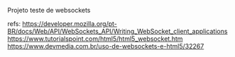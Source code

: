 Projeto teste de websockets


refs:
https://developer.mozilla.org/pt-BR/docs/Web/API/WebSockets_API/Writing_WebSocket_client_applications
https://www.tutorialspoint.com/html5/html5_websocket.htm
https://www.devmedia.com.br/uso-de-websockets-e-html5/32267